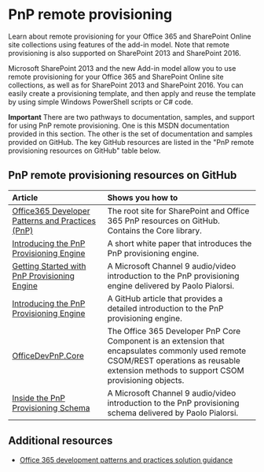 # PnP remote provisioning

Learn about remote provisioning for your Office 365 and SharePoint Online site collections using features of the add-in model. Note that remote provisioning is also supported on SharePoint 2013 and SharePoint 2016.

Microsoft SharePoint 2013 and the new Add-in model allow you to use remote provisioning for your Office 365 and SharePoint Online site collections, as well as for SharePoint 2013 and SharePoint 2016. You can easily create a provisioning template, and then apply and reuse the template by using simple Windows PowerShell scripts or C# code.

**Important**  There are two pathways to documentation, samples, and support for using PnP remote provisioning. One is this MSDN documentation provided in this section. The other is the set of documentation and samples provided on GitHub. The key GitHub resources are listed in the "PnP remote provisioning resources on GitHub" table below.

## PnP remote provisioning resources on GitHub

|**Article**|**Shows you how to**|
|:-----|:-----|
|[Office365 Developer Patterns and Practices (PnP)](https://github.com/SharePoint/PnP)|The root site for SharePoint and Office 365 PnP resources on GitHub. Contains the Core library.|
|[Introducing the PnP Provisioning Engine](Introducing-the-PnP-Provisioning-Engine.md)| A short white paper that introduces the PnP provisioning engine.|
|[Getting Started with PnP Provisioning Engine](https://channel9.msdn.com/blogs/OfficeDevPnP/Getting-Started-with-PnP-Provisioning-Engine)|A Microsoft Channel 9 audio/video introduction to the PnP provisioning engine delivered by Paolo Pialorsi.|
|[Introducing the PnP Provisioning Engine](https://github.com/SharePoint/PnP-Guidance/blob/551b9f6a66cf94058ba5497e310d519647afb20c/articles/Introducing-the-PnP-Provisioning-Engine.md)|A GitHub article that provides a detailed introduction to the PnP provisioning engine.|
|[OfficeDevPnP.Core ](https://github.com/SharePoint/PnP-Sites-Core/tree/master/Core)|The Office 365 Developer PnP Core Component is an extension that encapsulates commonly used remote CSOM/REST operations as reusable extension methods to support CSOM provisioning objects.|
|[Inside the PnP Provisioning Schema](https://channel9.msdn.com/blogs/OfficeDevPnP/Deep-dive-to-PnP-provisioning-engine-schema)|A Microsoft Channel 9 audio/video introduction to the PnP provisioning schema delivered by Paolo Pialorsi.|

## Additional resources
<a name="bk_addresources"> </a>

- [Office 365 development patterns and practices solution guidance](Office-365-development-patterns-and-practices-solution-guidance.md)
